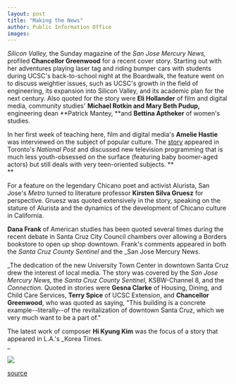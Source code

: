 ```yaml
---
layout: post
title: "Making the News"
author: Public Information Office
images:
---
```


_Silicon Valley,_ the Sunday magazine of the _San Jose Mercury News,_ profiled **Chancellor Greenwood** for a recent cover story. Starting out with her adventures playing laser tag and riding bumper cars with students during UCSC's back-to-school night at the Boardwalk, the feature went on to discuss weightier issues, such as UCSC's growth in the field of engineering, its expansion into Silicon Valley, and its academic plan for the next century. Also quoted for the story were **Eli Hollander** of film and digital media, community studies' **Michael Rotkin **and** Mary Beth Pudup,** engineering dean **Patrick Mantey, **and **Bettina Aptheker** of women's studies.  
  
In her first week of teaching here, film and digital media's **Amelie Hastie** was interviewed on the subject of popular culture. The [story][1] appeared in Toronto's _National Post_ and discussed new television programming that is much less youth-obsessed on the surface (featuring baby boomer-aged actors) but still deals with very teen-oriented subjects. **  
**

For a feature on the legendary Chicano poet and activist Alurista, San Jose's _Metro_ turned to literature professor **Kirsten Silva Gruesz** for perspective. Gruesz was quoted extensively in the story, speaking on the stature of Alurista and the dynamics of the development of Chicano culture in California.   
  
**Dana Frank** of American studies has been quoted several times during the recent debate in Santa Cruz City Council chambers over allowing a Borders bookstore to open up shop downtown. Frank's comments appeared in both the _Santa Cruz County Sentinel_ and the _San Jose Mercury News.  
  
_The dedication of the new University Town Center in downtown Santa Cruz drew the interest of local media. The story was covered by the _San Jose Mercury News,_ the _Santa Cruz County Sentinel,_ KSBW-Channel 8, and the _Connection._ Quoted in stories were **Gesna Clarke** of Housing, Dining, and Child Care Services, **Terry Spice** of UCSC Extension, and **Chancellor Greenwood**, who was quoted as saying, "This building is a concrete example--literally--of the revitalization of downtown Santa Cruz, which we very much want to be a part of."  
  
The latest work of composer **Hi Kyung Kim** was the focus of a story that appeared in L.A.'s _Korea Times.  
_

  
  
![ ][2]

[1]: http://www.nationalpost.com/network.asp?f=991004/93477.html
[2]: ../../images/trans.gif

[source](http://www1.ucsc.edu/currents/99-00/11-15/makenews.html "Permalink to makenews")
